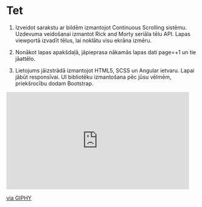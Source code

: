 # Tet

1. Izveidot sarakstu ar bildēm izmantojot Continuous Scrolling sistēmu. Uzdevuma veidošanai izmantot Rick and Morty seriāla tēlu API. Lapas viewportā izvadīt tēlus, lai noklātu visu ekrāna izmēru.

2. Nonākot lapas apakšdaļā, jāpieprasa nākamās lapas dati page=+1 un tie jāattēlo.

3. Lietojums jāizstrādā izmantojot HTML5, SCSS un Angular ietvaru. Lapai jābūt responsīvai.
   UI bibliotēku izmantošana pēc jūsu vēlmēm, priekšrocību dodam Bootstrap.

<iframe src="https://giphy.com/embed/VKcGywNWMqTpDUON9g" width="480" height="256" frameBorder="0" class="giphy-embed" allowFullScreen></iframe><p><a href="https://giphy.com/gifs/VKcGywNWMqTpDUON9g">via GIPHY</a></p>
